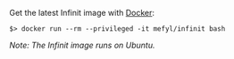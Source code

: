 Get the latest Infinit image with [Docker](https://www.docker.com/):

```
$> docker run --rm --privileged -it mefyl/infinit bash
```

*Note: The Infinit image runs on Ubuntu.*